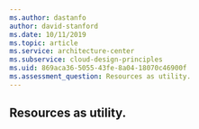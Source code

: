 ```yaml
---
ms.author: dastanfo
author: david-stanford
ms.date: 10/11/2019
ms.topic: article
ms.service: architecture-center
ms.subservice: cloud-design-principles
ms.uid: 869aca36-5055-43fe-8a04-18070c46900f
ms.assessment_question: Resources as utility.
---
```

## Resources as utility.


